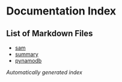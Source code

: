 # Documentation Index

## List of Markdown Files
- [sam](sam.md)
- [summary](summary.md)
- [pynamodb](pynamodb.md)

*Automatically generated index*
